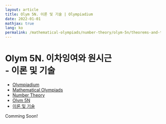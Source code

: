 ```yaml
---
layout: article
title: Olym 5N. 이론 및 기술 | Olympiadium
date: 2022-01-01
mathjax: true
lang: ko
permalink: /mathematical-olympiads/number-theory/olym-5n/theorems-and-techniques/
---
```

# Olym 5N. 이차잉여와 원시근 <br> <ssup> - 이론 및 기술</ssup>

<ul class="breadcrumb">
	<li><a href="{{ site.url }}">Olympiadium</a></li> 
	<li><a href="{{ site.url }}mathematical-olympiads/">Mathematical Olympiads</a></li> 
	<li><a href="{{ site.url }}mathematical-olympiads/number-theory/">Number Theory</a></li> 
	<li><a href="{{ site.url }}mathematical-olympiads/number-theory/olym-5n/">Olym 5N</a></li> 
	<li><a href="{{ site.url }}mathematical-olympiads/number-theory/olym-5n/theorems-and-techniques/">이론 및 기술</a></li>
</ul>

Comming Soon!

